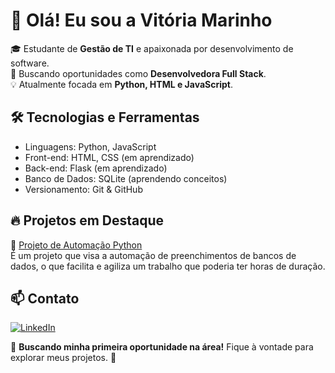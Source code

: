 # 👋 Olá! Eu sou a Vitória Marinho  

🎓 Estudante de **Gestão de TI** e apaixonada por desenvolvimento de software.  
🚀 Buscando oportunidades como **Desenvolvedora Full Stack**.  
💡 Atualmente focada em **Python, HTML e JavaScript**.  

## 🛠 Tecnologias e Ferramentas  
- Linguagens: Python, JavaScript  
- Front-end: HTML, CSS (em aprendizado)  
- Back-end: Flask (em aprendizado)  
- Banco de Dados: SQLite (aprendendo conceitos)  
- Versionamento: Git & GitHub  

## 🔥 Projetos em Destaque  
🔹 [Projeto de Automação Python](https://github.com/VitoriaM18/automacao-python)  
É um projeto que visa a automação de preenchimentos de bancos de dados, o que facilita e agiliza um trabalho que poderia ter horas de duração.

## 📫 Contato  
[![LinkedIn](https://img.shields.io/badge/LinkedIn-Vitória%20Marinho-blue?style=flat-square&logo=linkedin)](https://www.linkedin.com/in/vitoria-marinho-380023254/)  

📌 **Buscando minha primeira oportunidade na área!** Fique à vontade para explorar meus projetos. 🚀
